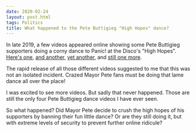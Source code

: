 ```yaml
---
date: 2020-02-24
layout: post.html
tags: Politics
title: What happened to the Pete Buttigieg "High Hopes" dance?
---
```


In late 2019, a few videos appeared online showing some Pete Buttigieg supporters doing a corny dance to Panic! at the Disco's "High Hopes". [Here's one](https://twitter.com/rachelvscott/status/1175405217581584386), [and another](https://www.youtube.com/watch?v=bXTLBhe-ccU), [yet another](https://www.youtube.com/watch?v=Hs7xDde5g3I), and [still one more](https://twitter.com/conor_mcconor/status/1189032269706452992).

The rapid release of all those different videos suggested to me that this was not an isolated incident. Crazed Mayor Pete fans must be doing that lame dance all over the place!

I was excited to see more videos. But sadly that never happened. Those are still the only four Pete Buttigieg dance videos I have ever seen.

So what happened? Did Mayor Pete decide to crush the high hopes of his supporters by banning their fun little dance? Or are they still doing it, but with extreme levels of security to prevent further online ridicule?
